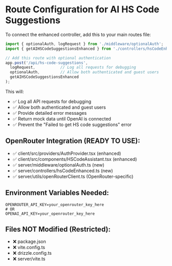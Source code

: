# Route Configuration for AI HS Code Suggestions

To connect the enhanced controller, add this to your main routes file:

```typescript
import { optionalAuth, logRequest } from './middleware/optionalAuth';
import { getAIHSCodeSuggestionsEnhanced } from './controllers/hsCodeEnhanced';

// Add this route with optional authentication
app.post('/api/hs-code-suggestions', 
  logRequest,           // Log all requests for debugging
  optionalAuth,         // Allow both authenticated and guest users  
  getAIHSCodeSuggestionsEnhanced
);
```

This will:
- ✅ Log all API requests for debugging
- ✅ Allow both authenticated and guest users
- ✅ Provide detailed error messages
- ✅ Return mock data until OpenAI is connected
- ✅ Prevent the "Failed to get HS code suggestions" error

## OpenRouter Integration (READY TO USE):
- ✅ client/src/providers/AuthProvider.tsx (enhanced)
- ✅ client/src/components/HSCodeAssistant.tsx (enhanced)  
- ✅ server/middleware/optionalAuth.ts (new)
- ✅ server/controllers/hsCodeEnhanced.ts (new)
- ✅ server/utils/openRouterClient.ts (OpenRouter-specific)

## Environment Variables Needed:
```
OPENROUTER_API_KEY=your_openrouter_key_here
# OR
OPENAI_API_KEY=your_openrouter_key_here
```

## Files NOT Modified (Restricted):
- ❌ package.json
- ❌ vite.config.ts
- ❌ drizzle.config.ts
- ❌ server/vite.ts
